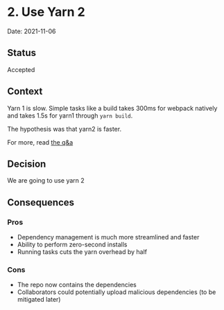 # 2. Use Yarn 2

Date: 2021-11-06

## Status

Accepted

## Context

Yarn 1 is slow. Simple tasks like a build takes 300ms for webpack natively and takes 1.5s for yarn1 through
`yarn build`.

The hypothesis was that yarn2 is faster.

For more, read [the q&a](https://yarnpkg.com/getting-started/qa)

## Decision

We are going to use yarn 2

## Consequences

### Pros
- Dependency management is much more streamlined and faster
- Ability to perform zero-second installs
- Running tasks cuts the yarn overhead by half

### Cons
- The repo now contains the dependencies
- Collaborators could potentially upload malicious dependencies (to be mitigated later)
